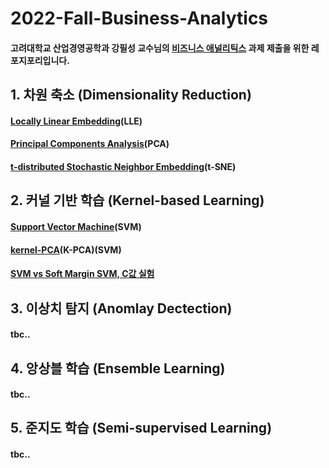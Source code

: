 # 2022-Fall-Business-Analytics

#### 고려대학교 산업경영공학과 강필성 교수님의 [비즈니스 애널리틱스](https://github.com/pilsung-kang/Business-Analytics-IME654-) 과제 제출을 위한 레포지포리입니다.

## 1. 차원 축소 (Dimensionality Reduction)
#### [Locally Linear Embedding](https://github.com/pppanghyun/2022-Fall-Business-Analytics/blob/main/1_Dimensionality_Reduction/Locally%20Linear%20Embedding(LLE).ipynb)(LLE)
#### [Principal Components Analysis](https://github.com/pppanghyun/2022-Fall-Business-Analytics/blob/main/1_Dimensionality_Reduction/Principal%20Components%20Analysis(PCA).ipynb)(PCA)
#### [t-distributed Stochastic Neighbor Embedding](https://github.com/pppanghyun/2022-Fall-Business-Analytics/blob/main/1_Dimensionality_Reduction/t-SNE(t-distributed%20Stochastic%20Neighbor%20Embedding).ipynb)(t-SNE)
## 2. 커널 기반 학습 (Kernel-based Learning)
#### [Support Vector Machine](https://github.com/pppanghyun/2022-Fall-Business-Analytics/blob/main/2_Kernel-base_Learning/support%20vector%20machine(SVM).ipynb)(SVM)
#### [kernel-PCA](https://github.com/pppanghyun/2022-Fall-Business-Analytics/blob/main/2_Kernel-base_Learning/kernerl_PCA(KPCA).ipynb)(K-PCA)(SVM)
#### [SVM vs Soft Margin SVM, C값 실험](https://github.com/pppanghyun/2022-Fall-Business-Analytics/blob/main/2_Kernel-base_Learning/SVM(hard%20margin)%20vs%20Soft%20SVM.R)


## 3. 이상치 탐지 (Anomlay Dectection)
#### tbc..
## 4. 앙상블 학습 (Ensemble Learning)
#### tbc..
## 5. 준지도 학습 (Semi-supervised Learning)
#### tbc..
